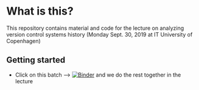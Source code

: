 # What is this?

This repository contains material and code for the lecture on analyzing version control systems history (Monday Sept. 30, 2019 at IT University of Copenhagen)


## Getting started

  * Click on this batch --> [![Binder](https://mybinder.org/badge.svg)](https://mybinder.org/v2/gh/helgecph/2019_ase_behavioural_analysis/master) and we do the rest together in the lecture

